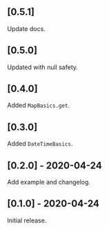 ## [0.5.1]

Update docs.

## [0.5.0]

Updated with null safety.

## [0.4.0]

Added `MapBasics.get`.

## [0.3.0]

Added `DateTimeBasics`.

## [0.2.0] - 2020-04-24

Add example and changelog.

## [0.1.0] - 2020-04-24

Initial release. 
